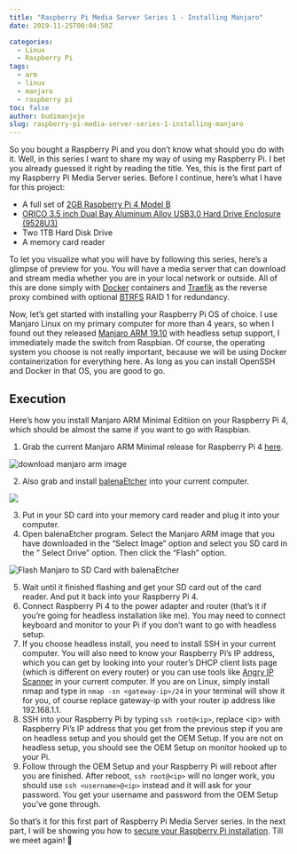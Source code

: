 ```yaml
---
title: "Raspberry Pi Media Server Series 1 - Installing Manjaro"
date: 2019-11-25T00:04:50Z

categories:
  - Linux
  - Raspberry Pi
tags:
  - arm
  - linux
  - manjaro
  - raspberry pi
toc: false
author: budimanjojo
slug: raspberry-pi-media-server-series-1-installing-manjaro
---
```

So you bought a Raspberry Pi and you don’t know what should you do with it.
Well, in this series I want to share my way of using my Raspberry Pi.
I bet you already guessed it right by reading the title.
Yes, this is the first part of my Raspberry Pi Media Server series.
Before I continue, here’s what I have for this project:

- A full set of [2GB Raspberry Pi 4 Model B](https://www.raspberrypi.org/products/raspberry-pi-4-model-b/)
- [ORICO 3.5 inch Dual Bay Aluminum Alloy USB3.0 Hard Drive Enclosure (9528U3)](http://my.orico.cc/goods.php?id=4817)
- Two 1TB Hard Disk Drive
- A memory card reader
<!--more-->

To let you visualize what you will have by following this series, here’s a glimpse of preview for you.
You will have a media server that can download and stream media whether you are in your local network or outside.
All of this are done simply with [Docker](https://www.docker.com/) containers and [Traefik](https://traefik.io/) as the reverse proxy combined with optional [BTRFS](https://btrfs.wiki.kernel.org/index.php/Main_Page) RAID 1 for redundancy.

Now, let’s get started with installing your Raspberry Pi OS of choice.
I use Manjaro Linux on my primary computer for more than 4 years, so when I found out they released [Manjaro ARM 19.10](https://forum.manjaro.org/t/manjaro-arm-19-10-released/107677) with headless setup support, I immediately made the switch from Raspbian.
Of course, the operating system you choose is not really important, because we will be using Docker containerization for everything here.
As long as you can install OpenSSH and Docker in that OS, you are good to go.

## Execution

Here’s how you install Manjaro ARM Minimal Editiion on your Raspberry Pi 4, which should be almost the same if you want to go with Raspbian.

1. Grab the current Manjaro ARM Minimal release for Raspberry Pi 4 [here](https://manjaro.org/download/arm/raspberry-pi-4/arm8-raspberry-pi-4-minimal/).

![download manjaro arm image](https://budimanjojo.com/wp-content/uploads/2019/11/download-manjaro-arm-1024x499.png)

2. Also grab and install [balenaEtcher](https://www.balena.io/etcher/) into your current computer.

![](https://budimanjojo.com/wp-content/uploads/2019/11/download-balenaetcher-1-1024x500.png)

3. Put in your SD card into your memory card reader and plug it into your computer.
4. Open balenaEtcher program.
Select the Manjaro ARM image that you have downloaded in the “Select Image” option and select you SD card in the ” Select Drive” option.
Then click the “Flash” option.

![Flash Manjaro to SD Card with balenaEtcher](https://budimanjojo.com/wp-content/uploads/2019/11/Screenshot-from-2019-11-24-15-20-44-1.png)

5. Wait until it finished flashing and get your SD card out of the card reader.
And put it back into your Raspberry Pi 4.
6. Connect Raspberry Pi 4 to the power adapter and router (that’s it if you’re going for headless installation like me).
You may need to connect keyboard and monitor to your Pi if you don’t want to go with headless setup.
7. If you choose headless install, you need to install SSH in your current computer.
You will also need to know your Raspberry Pi’s IP address, which you can get by looking into your router’s DHCP client lists page (which is different on every router) or you can use tools like [Angry IP Scanner](https://angryip.org/) in your current computer.
If you are on Linux, simply install nmap and type in `nmap -sn <gateway-ip>/24` in your terminal will show it for you, of course replace gateway-ip with your router ip address like 192.168.1.1.
8. SSH into your Raspberry Pi by typing `ssh root@<ip>`, replace &lt;ip&gt; with Raspberry Pi’s IP address that you get from the previous step if you are on headless setup and you should get the OEM Setup.
If you are not on headless setup, you should see the OEM Setup on monitor hooked up to your Pi.
9. Follow through the OEM Setup and your Raspberry Pi will reboot after you are finished.
After reboot, `ssh root@<ip>` will no longer work, you should use `ssh <username>@<ip>` instead and it will ask for your password.
You get your username and password from the OEM Setup you’ve gone through.

So that’s it for this first part of Raspberry Pi Media Server series.
In the next part, I will be showing you how to [secure your Raspberry Pi installation](https://budimanjojo.com/2019/11/30/raspberry-pi-media-server-series-2-secure-ssh/).
Till we meet again! 🙂

